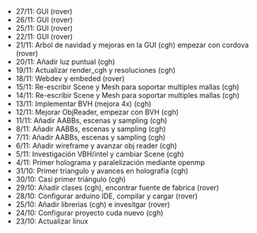 - 27/11: GUI (rover)
- 26/11: GUI (rover)
- 25/11: GUI (rover)
- 22/11: GUI (rover)
- 21/11: Arbol de navidad y mejoras en la GUI (cgh) empezar con cordova (rover)
- 20/11: Añadir luz puntual (cgh)
- 19/11: Actualizar render_cgh y resoluciones (cgh) 
- 18/11: Webdev y embeded (rover)
- 15/11: Re-escribir Scene y Mesh para soportar multiples mallas (cgh)
- 14/11: Re-escribir Scene y Mesh para soportar multiples mallas (cgh)
- 13/11: Implementar BVH (mejora 4x) (cgh)
- 12/11: Mejorar ObjReader, empezar con BVH (cgh)
- 11/11: Añadir AABBs, escenas y sampling (cgh)
- 8/11: Añadir AABBs, escenas y sampling (cgh)
- 7/11: Añadir AABBs, escenas y sampling (cgh)
- 6/11: Añadir wireframe y avanzar obj reader (cgh)
- 5/11: Investigación VBH/intel y cambiar Scene (cgh)
- 4/11: Primer holograma y paralelización mediante openmp
- 31/10: Primer triangulo y avances en holografía (cgh)
- 30/10: Casi primer triángulo (cgh)
- 29/10: Añadir clases (cgh), encontrar fuente de fabrica (rover)
- 28/10: Configurar arduino IDE, compilar y cargar (rover)
- 25/10: Añadir librerias (cgh) e invesitgar (rover)
- 24/10: Configurar proyecto cuda nuevo (cgh)
- 23/10: Actualizar linux
